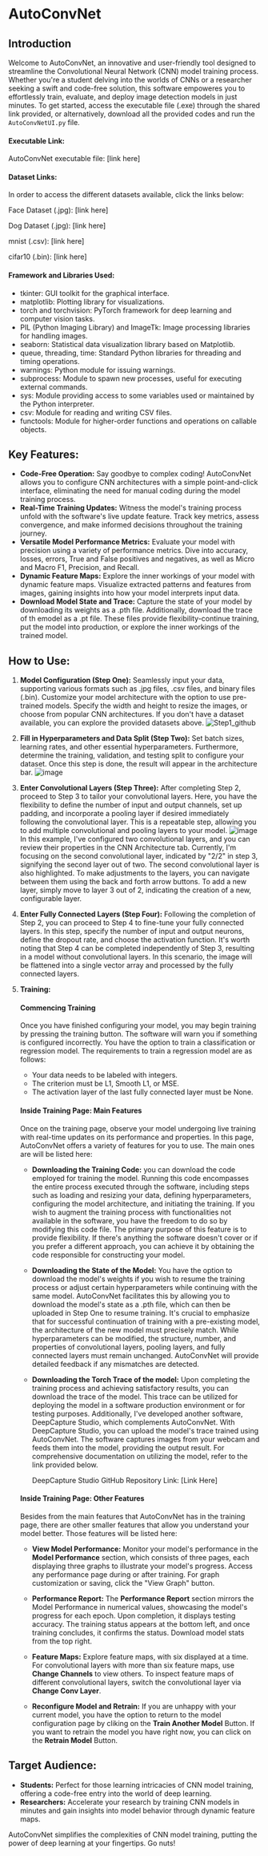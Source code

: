 # AutoConvNet

## Introduction

Welcome to AutoConvNet, an innovative and user-friendly tool designed to streamline the Convolutional Neural Network (CNN) model training process. Whether you're a student delving into the worlds of CNNs or a researcher seeking a swift and code-free solution, this software empoweres you to effortlessly train, evaluate, and deploy image detection models in just minutes. To get started, access the executable file (.exe) through the shared link provided, or alternatively, download all the provided codes and run the `AutoConvNetUI.py` file.

#### Executable Link:
AutoConvNet executable file: [link here]

#### Dataset Links:
In order to access the different datasets available, click the links below:

Face Dataset (.jpg): [link here]

Dog Dataset (.jpg): [link here]

mnist (.csv): [link here]

cifar10 (.bin): [link here]

#### Framework and Libraries Used:

-   tkinter: GUI toolkit for the graphical interface.
-   matplotlib: Plotting library for visualizations.
-   torch and torchvision: PyTorch framework for deep learning and computer vision tasks.
-   PIL (Python Imaging Library) and ImageTk: Image processing libraries for handling images.
-   seaborn: Statistical data visualization library based on Matplotlib.
-   queue, threading, time: Standard Python libraries for threading and timing operations.
-   warnings: Python module for issuing warnings.
-   subprocess: Module to spawn new processes, useful for executing external commands.
-   sys: Module providing access to some variables used or maintained by the Python interpreter.
-   csv: Module for reading and writing CSV files.
-   functools: Module for higher-order functions and operations on callable objects.

## Key Features:
- **Code-Free Operation:** Say goodbye to complex coding! AutoConvNet allows you to configure CNN architectures with a simple point-and-click interface, eliminating the need for manual coding during the model training process.
- **Real-Time Training Updates:** Witness the model's training process unfold with the software's live update feature. Track key metrics, assess convergence, and make informed decisions throughout the training journey.
- **Versatile Model Performance Metrics:** Evaluate your model with precision using a variety of performance metrics. Dive into accuracy, losses, errors, True and False positives and negatives, as well as Micro and Macro F1, Precision, and Recall.
- **Dynamic Feature Maps:** Explore the inner workings of your model with dynamic feature maps. Visualize extracted patterns and features from images, gaining insights into how your model interprets input data.
- **Download Model State and Trace:** Capture the state of your model by downloading its weights as a .pth file. Additionally, download the trace of th emodel as a .pt file. These files provide flexibility-continue training, put the model into production, or explore the inner workings of the trained model.

## How to Use:
1. **Model Configuration (Step One):** Seamlessly input your data, supporting various formats such as .jpg files, .csv files, and binary files (.bin). Customize your model architecture with the option to use pre-trained models. Specify the width and height to resize the images, or choose from popular CNN architectures. If you don't have a dataset available, you can explore the provided datasets above.
![Step1_github](https://github.com/Tomasdfgh/AutoConvNet/assets/86145397/2ac8f39b-ed4a-46df-b600-105ecf4e7706)

2. **Fill in Hyperparameters and Data Split (Step Two):** Set batch sizes, learning rates, and other essential hyperparameters. Furthermore, determine the training, validation, and testing split to configure your dataset. Once this step is done, the result will appear in the architecture bar.
![image](https://github.com/Tomasdfgh/AutoConvNet/assets/86145397/0a7f8f00-e7ba-4405-a014-75cf9561db2e)

3. **Enter Convolutional Layers (Step Three):** After completing Step 2, proceed to Step 3 to tailor your convolutional layers. Here, you have the flexibility to define the number of input and output channels, set up padding, and incorporate a pooling layer if desired immediately following the convolutional layer. This is a repeatable step, allowing you to add multiple convolutional and pooling layers to your model.
![image](https://github.com/Tomasdfgh/AutoConvNet/assets/86145397/5db7c573-f5bc-4672-94be-f344c677ccb6)
In this example, I've configured two convolutional layers, and you can review their properties in the CNN Architecture tab. Currently, I'm focusing on the second convolutional layer, indicated by "2/2" in step 3, signifying the second layer out of two. The second convolutional layer is also highlighted. To make adjustments to the layers, you can navigate between them using the back and forth arrow buttons. To add a new layer, simply move to layer 3 out of 2, indicating the creation of a new, configurable layer.

4. **Enter Fully Connected Layers (Step Four):** Following the completion of Step 2, you can proceed to Step 4 to fine-tune your fully connected layers. In this step, specify the number of input and output neurons, define the dropout rate, and choose the activation function. It's worth noting that Step 4 can be completed independently of Step 3, resulting in a model without convolutional layers. In this scenario, the image will be flattened into a single vector array and processed by the fully connected layers.
5. **Training:**

   #### Commencing Training

   Once you have finished configuring your model, you may begin training by pressing the training button. The software will warn you if something is configured incorrectly. You have the option to train a classification or regression model. The requirements to train a regression model are as follows:
   - Your data needs to be labeled with integers.
   - The criterion must be L1, Smooth L1, or MSE.
   - The activation layer of the last fully connected layer must be None.

   #### Inside Training Page: Main Features

   Once on the training page, observe your model undergoing live training with real-time updates on its performance and properties. In this page, AutoConvNet offers a variety of features for you to use. The main ones are will be listed here:
   - **Downloading the Training Code:** you can download the code employed for training the model. Running this code encompasses the entire process executed through the software, including steps such as loading and resizing your data, defining hyperparameters, configuring the model architecture, and initiating the training. If you wish to augment the training process with functionalities not available in the software, you have the freedom to do so by modifying this code file. The primary purpose of this feature is to provide flexibility. If there's anything the software doesn't cover or if you prefer a different approach, you can achieve it by obtaining the code responsible for constructing your model.
   - **Downloading the State of the Model:** You have the option to download the model's weights if you wish to resume the training process or adjust certain hyperparameters while continuing with the same model. AutoConvNet facilitates this by allowing you to download the model's state as a .pth file, which can then be uploaded in Step One to resume training. It's crucial to emphasize that for successful continuation of training with a pre-existing model, the architecture of the new model must precisely match. While hyperparameters can be modified, the structure, number, and properties of convolutional layers, pooling layers, and fully connected layers must remain unchanged. AutoConvNet will provide detailed feedback if any mismatches are detected.
   - **Downloading the Torch Trace of the model:** Upon completing the training process and achieving satisfactory results, you can download the trace of the model. This trace can be utilized for deploying the model in a software production environment or for testing purposes. Additionally, I've developed another software, DeepCapture Studio, which complements AutoConvNet. With DeepCapture Studio, you can upload the model's trace trained using AutoConvNet. The software captures images from your webcam and feeds them into the model, providing the output result. For comprehensive documentation on utilizing the model, refer to the link provided below.

      DeepCapture Studio GitHub Repository Link: [Link Here]

   #### Inside Training Page: Other Features

   Besides from the main features that AutoConvNet has in the training page, there are other smaller features that allow you understand your model better. Those features will be listed here:
      - **View Model Performance:** Monitor your model's performance in the **Model Performance** section, which consists of three pages, each displaying three graphs to illustrate your model's progress. Access any performance page during or after training. For graph customization or saving, click the "View Graph" button.
  
        
      - **Performance Report:** The **Performance Report** section mirrors the Model Performance in numerical values, showcasing the model's progress for each epoch. Upon completion, it displays testing accuracy. The training status appears at the bottom left, and once training concludes, it confirms the status. Download model stats from the top right.
      - **Feature Maps:** Explore feature maps, with six displayed at a time. For convolutional layers with more than six feature maps, use **Change Channels** to view others. To inspect feature maps of different convolutional layers, switch the convolutional layer via **Change Conv Layer**.
      - **Reconfigure Model and Retrain:** If you are unhappy with your current model, you have the option to return to the model configuration page by cliking on the **Train Another Model** Button. If you want to retrain the model you have right now, you can click on the **Retrain Model** Button.
   

## Target Audience:

- **Students:** Perfect for those learning intricacies of CNN model training, offering a code-free entry into the world of deep learning.
- **Researchers:** Accelerate your research by training CNN models in minutes and gain insights into model behavior through dynamic feature maps.

AutoConvNet simplifies the complexities of CNN model training, putting the power of deep learning at your fingertips. Go nuts!

